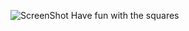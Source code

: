 ![ScreenShot](https://image.ibb.co/jFpfBR/Screen_Shot_2017_10_18_at_3_54_03_PM.png)
Have fun with the squares
